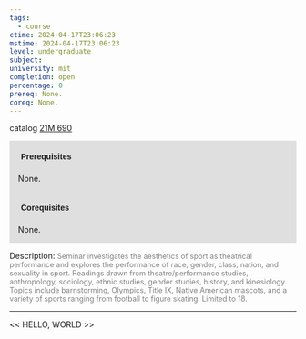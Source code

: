 ```yaml
---
tags:
  - course
ctime: 2024-04-17T23:06:23
mstime: 2024-04-17T23:06:23
level: undergraduate
subject: 
university: mit
completion: open
percentage: 0
prereq: None.
coreq: None.
---
```


catalog [21M.690](http://student.mit.edu/catalog/m21Mb.html#21M.690)

<span style="display: block; padding: 15px; background-color: rgb(100, 100, 100, 0.2);"><font id="m_prereq2593_0" style="display: block; font-family: Arial, sans-serif; font-weight: bold; padding: 5px">Prerequisites</font><br><span id="prereq2593_0">None.</span></span>
<span style="display: block; padding: 15px; background-color: rgb(100, 100, 100, 0.2);"><font id="m_coreq2593_0" style="display: block; font-family: Arial, sans-serif; font-weight: bold; padding: 5px">Corequisites</font><br><span id="coreq2593_0">None.</span></span>

<font style="">Description:</font>
<font style="color: grey; font-size: 0.8rem;">Seminar investigates the aesthetics of sport as theatrical performance and explores the performance of race, gender, class, nation, and sexuality in sport. Readings drawn from theatre/performance studies, anthropology, sociology, ethnic studies, gender studies, history, and kinesiology. Topics include barnstorming, Olympics, Title IX, Native American mascots, and a variety of sports ranging from football to figure skating. Limited to 18.</font>



---

<< HELLO, WORLD >>
